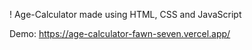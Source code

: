 ! Age-Calculator made using HTML, CSS and JavaScript

Demo: https://age-calculator-fawn-seven.vercel.app/
